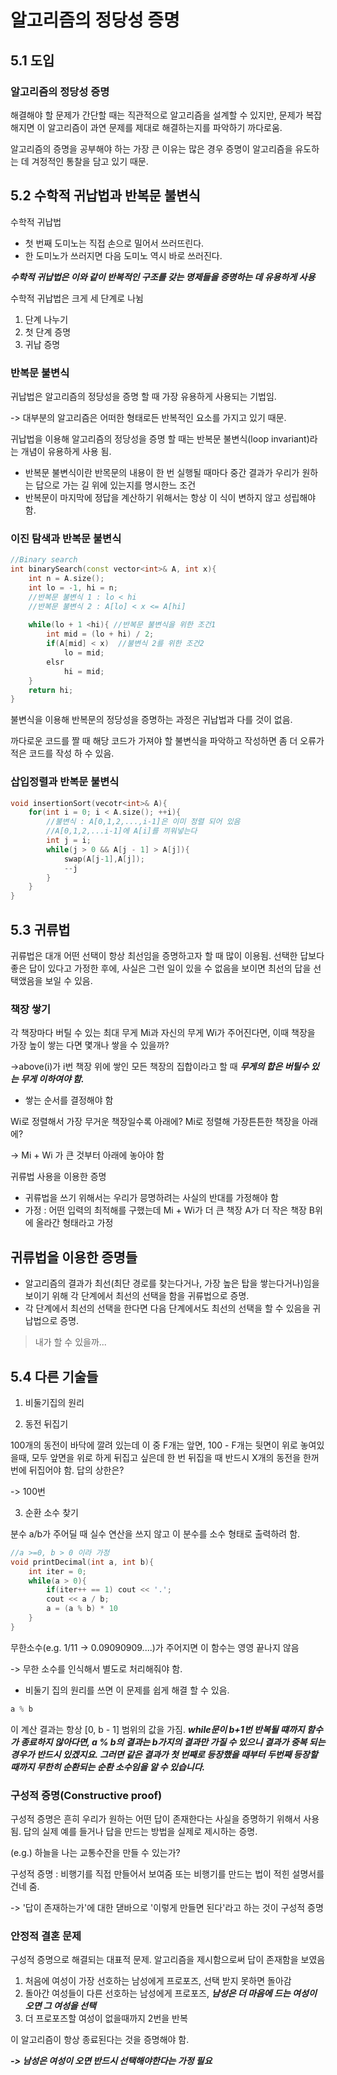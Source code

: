 # 알고리즘의 정당성 증명

## 5.1 도입

### 알고리즘의 정당성 증명

해결해야 할 문제가 간단할 때는 직관적으로 알고리즘을 설계할 수 있지만, 문제가 복잡해지면 이 알고리즘이 과연 문제를 제대로 해결하는지를 파악하기 까다로움.

알고리즘의 증명을 공부해야 하는 가장 큰 이유는 많은 경우 증명이 알고리즘을 유도하는 데 겨정적인 통찰을 담고 있기 때문.

## 5.2 수학적 귀납법과 반복문 불변식

수학적 귀납법

- 첫 번째 도미노는 직접 손으로 밀어서 쓰러뜨린다.
- 한 도미노가 쓰러지면 다음 도미노 역시 바로 쓰러진다.

***수학적 귀납법은 이와 같이 반복적인 구조를 갖는 명제들을 증명하는 데 유용하게 사용***

수학적 귀납법은 크게 세 단계로 나뉨

1. 단계 나누기
2. 첫 단계 증명
3. 귀납 증명

### 반복문 불변식

귀납법은 알고리즘의 정당성을 증명 할 때 가장 유용하게 사용되는 기법임. 

-> 대부분의 알고리즘은 어떠한 형태로든 반복적인 요소를 가지고 있기 때문.

귀납법을 이용해 알고리즘의 정당성을 증명 할 때는 반복문 불변식(loop invariant)라는 개념이 유용하게 사용 됨.

- 반복문 불변식이란 반목문의 내용이 한 번 실행될 때마다 중간 결과가 우리가 원하는 답으로 가는 길 위에 있는지를 명시한느 조건
- 반복문이 마지막에 정답을 계산하기 위해서는 항상 이 식이 변하지 않고 성립해야 함.

### 이진 탐색과 반복문 불변식

```C++
//Binary search
int binarySearch(const vector<int>& A, int x){
    int n = A.size();
    int lo = -1, hi = n;
    //반복문 불변식 1 : lo < hi
    //반복문 불변식 2 : A[lo] < x <= A[hi]
    
    while(lo + 1 <hi){ //반복문 불변식을 위한 조건1
        int mid = (lo + hi) / 2;	
        if(A[mid] < x)	//불변식 2를 위한 조건2
            lo = mid;
        elsr
            hi = mid;
    }
    return hi;
}
```

불변식을 이용해 반복문의 정당성을 증명하는 과정은 귀납법과 다를 것이 없음.

까다로운 코드를 짤 때 해당 코드가 가져야 할 불변식을 파악하고 작성하면 좀 더 오류가 적은 코드를 작성 하 수 있음.

### 삽입정렬과 반복문 불변식

```C++
void insertionSort(vecotr<int>& A){
    for(int i = 0; i < A.size(); ++i){
        //불변식 : A[0,1,2,...,i-1]은 이미 정렬 되어 있음
        //A[0,1,2,...i-1]에 A[i]를 끼워넣는다
        int j = i;
        while(j > 0 && A[j - 1] > A[j]){
            swap(A[j-1],A[j]);
            --j
        }
    }
}
```

## 5.3 귀류법

귀류법은 대개 어떤 선택이 항상 최선임을 증명하고자 할 때 많이 이용됨. 선택한 답보다 좋은 답이 있다고 가정한 후에, 사실은 그런 일이 있을 수 없음을 보이면 최선의 답을 선택앴음을 보일 수 있음.

### 책장 쌓기

각 책장마다 버틸 수 있는 최대 무게 Mi과 자신의 무게 Wi가 주어진다면, 이때 책장을 가장 높이 쌓는 다면 몇개나 쌓을 수 있을까?

->above(i)가 i번 책장 위에 쌓인 모든 책장의 집합이라고 할 때 ***무게의 합은 버틸수 있는 무게 이하여야 함.***

- 쌓는 순서를 결정해야 함

Wi로 정렬해서 가장 무거운 책장일수록 아래에? Mi로 정렬해 가장튼튼한 책장을 아래에?

-> Mi + Wi 가 큰 것부터 아래에 놓아야 함

귀류법 사용을 이용한 증명

- 귀류법을 쓰기 위해서는 우리가 믕명하려는 사실의 반대를 가정해야 함
- 가정 : 어떤 입력의 최적해를 구했는데 Mi + Wi가 더 큰 책장 A가 더 작은 책장 B위에 올라간 형태라고 가정

## 귀류법을 이용한 증명들

- 알고리즘의 결과가 최선(최단 경로를 찾는다거나, 가장 높은 탑을 쌓는다거나)임을 보이기 위해 각 단계에서 최선의 선택을 함을 귀류법으로 증명.
- 각 단계에서 최선의 선택을 한다면 다음 단계에서도 최선의 선택을 할 수 있음을 귀납법으로 증명.

> 내가 할 수 있을까...

## 5.4 다른 기술들

1. 비둘기집의 원리

2.  동전 뒤집기

100개의 동전이 바닥에 깔려 있는데 이 중 F개는 앞면, 100 - F개는 뒷면이 위로 놓여있을때, 모두 앞면을 위로 하게 뒤집고 싶은데 한 번 뒤집을 때 반드시 X개의 동전을 한꺼번에 뒤집어야 함. 답의 상한은?

-> 100번

3. 순환 소수 찾기

분수 a/b가 주어딜 때 실수 연산을 쓰지 않고 이 분수를 소수 형태로 출력하려 함.

```c++
//a >=0, b > 0 이라 가정
void printDecimal(int a, int b){
    int iter = 0;
    while(a > 0){
        if(iter++ == 1) cout << '.';
        cout << a / b;
        a = (a % b) * 10
    }
}
```

무한소수(e.g. 1/11 -> 0.09090909....)가 주어지면 이 함수는 영영 끝나지 않음

-> 무한 소수를 인식해서 별도로 처리해줘야 함.

- 비둘기 집의 원리를 쓰면 이 문제를 쉽게 해결 할 수 있음.

```c++
a % b
```

이 계산 결과는 항상 [0, b - 1] 범위의 값을 가짐. ***while문이 b+1번 반복될 떄까지 함수가 종료하지 않아다면, a % b의 결과는 b가지의 결과만 가질 수 있으니 결과가 중복 되는 경우가 반드시 있겠지요. 그러면 같은 결과가 첫 번째로 등장했을 때부터 두번째 등장할 때까지 무한히 순환되는 순환 소수임을 알 수 있습니다.***

### 구성적 증명(Constructive proof)

구성적 증명은 흔히 우리가 원하는 어떤 답이 존재한다는 사실을 증명하기 위해서 사용됨. 답의 실제 예를 들거나 답을 만드는 방법을 실제로 제시하는 증명.

(e.g.) 하늘을 나는 교통수잔을 만들 수 있는가?

구성적 증명 : 비행기를 직접 만들어서 보여줌 또는 비행기를 만드는 법이 적힌 설명서를 건네 줌.

-> '답이 존재하는가'에 대한 댇바으로 '이렇게 만들면 된다'라고 하는 것이 구성적 증명

### 안정적 결혼 문제

구성적 증명으로 해결되는 대표적 문제. 알고리즘을 제시함으로써 답이 존재함을 보였음

1. 처음에 여성이 가장 선호하는 남성에게 프로포즈, 선택 받지 못하면 돌아감
2. 돌아간 여성들이 다른 선호하는 남성에게 프로포즈, ***남성은 더 마음에 드는 여성이 오면 그 여성을 선택***
3. 더 프로포즈할 여성이 없을때까지 2번을 반복

이 알고리즘이 항상 종료된다는 것을 증명해야 함.

***-> 남성은 여성이 오면 반드시 선택해야한다는 가정 필요***



